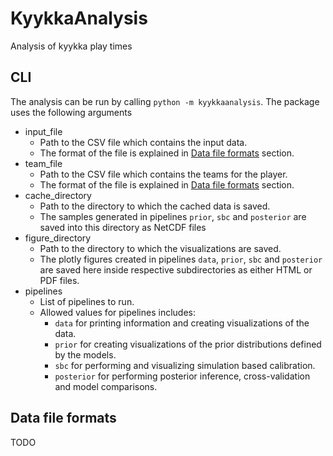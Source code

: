 # KyykkaAnalysis
Analysis of kyykka play times

## CLI
The analysis can be run by calling `python -m kyykkaanalysis`. The package uses the following arguments
- input_file
    - Path to the CSV file which contains the input data.
    - The format of the file is explained in [Data file formats](#data-file-formats) section.
- team_file
    - Path to the CSV file which contains the teams for the player.
    - The format of the file is explained in [Data file formats](#data-file-formats) section.
- cache_directory
    - Path to the directory to which the cached data is saved.
    - The samples generated in pipelines `prior`, `sbc` and `posterior` are saved into this directory as NetCDF files
- figure_directory
    - Path to the directory to which the visualizations are saved.
    - The plotly figures created in pipelines `data`, `prior`, `sbc` and `posterior` are saved here inside respective subdirectories as either HTML or PDF files.
- pipelines
    - List of pipelines to run.
    - Allowed values for pipelines includes:
        - `data` for printing information and creating visualizations of the data.
        - `prior` for creating visualizations of the prior distributions defined by the models.
        - `sbc` for performing and visualizing simulation based calibration.
        - `posterior` for performing posterior inference, cross-validation and model comparisons.

## Data file formats
TODO